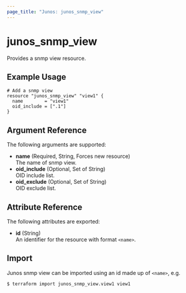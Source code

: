 ```yaml
---
page_title: "Junos: junos_snmp_view"
---
```


# junos_snmp_view

Provides a snmp view resource.

## Example Usage

```hcl
# Add a snmp view
resource "junos_snmp_view" "view1" {
  name        = "view1"
  oid_include = [".1"]
}
```

## Argument Reference

The following arguments are supported:

- **name** (Required, String, Forces new resource)  
  The name of snmp view.
- **oid_include** (Optional, Set of String)  
  OID include list.
- **oid_exclude** (Optional, Set of String)  
  OID exclude list.

## Attribute Reference

The following attributes are exported:

- **id** (String)  
  An identifier for the resource with format `<name>`.

## Import

Junos snmp view can be imported using an id made up of `<name>`, e.g.

```shell
$ terraform import junos_snmp_view.view1 view1
```
